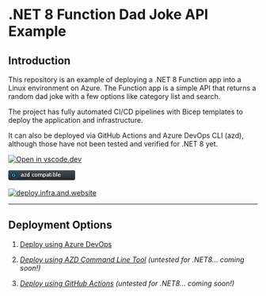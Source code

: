 # .NET 8 Function Dad Joke API Example

## Introduction

This repository is an example of deploying a .NET 8 Function app into a Linux environment on Azure. The Function app is a simple API that returns a random dad joke with a few options like category list and search.

The project has  fully automated CI/CD pipelines with Bicep templates to deploy the application and infrastructure.

It can also be deployed via GitHub Actions and Azure DevOps CLI (azd), although those have not been tested and verified for .NET 8 yet.

[![Open in vscode.dev](https://img.shields.io/badge/Open%20in-vscode.dev-blue)][1]

[1]: https://vscode.dev/github/lluppesms/dadabase.net8.function/

[![azd Compatible](/Docs/images/AZD_Compatible.png)](/.azure/readme.md)

[![deploy.infra.and.website](https://github.com/lluppesms/dadabase.net8.function/actions/workflows/deploy-infra-website.yml/badge.svg)](https://github.com/lluppesms/dadabase.net8.function/actions/workflows/deploy-infra-website.yml)

---

## Deployment Options

1. [Deploy using Azure DevOps](./.azdo/pipelines/readme.md)

1. *[Deploy using AZD Command Line Tool](./Docs/AzdDeploy.md)
(untested for .NET8...  coming soon!)*

1. *[Deploy using GitHub Actions](./.github/workflows-readme.md) (untested for .NET8...  coming soon!)*

<!-- [A good example of a DadJoke API](https://icanhazdadjoke.com/api) -->
